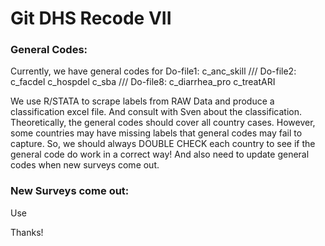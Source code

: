 # Git DHS Recode VII
### General Codes: 
Currently, we have general codes for 
Do-file1: c_anc_skill ///
Do-file2: c_facdel c_hospdel c_sba ///
Do-file8: c_diarrhea_pro c_treatARI

We use R/STATA to scrape labels from RAW Data and produce a classification excel file. And consult with Sven about the classification. Theoretically, the general codes should cover all country cases. However, some countries may have missing labels that general codes may fail to capture. So, we should always DOUBLE CHECK each country to see if the general code do work in a correct way! 
And also need to update general codes when new surveys come out.

### New Surveys come out:
Use 


Thanks!
